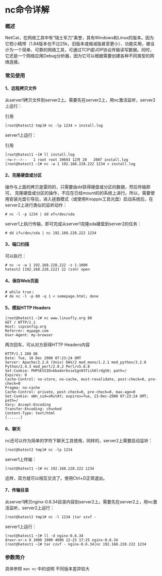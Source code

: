 # nc命令详解
### 概述
NetCat，在网络工具中有“瑞士军刀”美誉，其有Windows和Linux的版本。因为它短小精悍（1.84版本也不过25k，旧版本或缩减版甚至更小）、功能实用，被设计为一个简单、可靠的网络工具，可通过TCP或UDP协议传输读写数据。同时，它还是一个网络应用Debug分析器，因为它可以根据需要创建各种不同类型的网络连接。

### 常见使用
#### 1、远程拷贝文件
从server1拷贝文件到server2上。需要先在server2上，用nc激活监听，server2上运行：

引用

    [root@hatest2 tmp]# nc -lp 1234 > install.log

server1上运行：

引用

    [root@hatest1 ~]# ll install.log
    -rw-r--r--   1 root root 39693 12月 20   2007 install.log
    [root@hatest1 ~]# nc -w 1 192.168.228.222 1234 < install.log

#### 2、克隆硬盘或分区
操作与上面的拷贝是雷同的，只需要由dd获得硬盘或分区的数据，然后传输即可。
克隆硬盘或分区的操作，不应在已经mount的的系统上进行。所以，需要使用安装光盘引导后，进入拯救模式（或使用Knoppix工具光盘）启动系统后，在server2上进行类似的监听动作：


    # nc -l -p 1234 | dd of=/dev/sda

server1上执行传输，即可完成从server1克隆sda硬盘到server2的任务：


    # dd if=/dev/sda | nc 192.168.228.222 1234

#### 3、端口扫描
可以执行：

    # nc -v -w 1 192.168.228.222 -z 1-1000
    hatest2 [192.168.228.222] 22 (ssh) open

#### 4、保存Web页面

    # while true；
    # do nc -l -p 80 -q 1 < somepage.html; done

#### 5、模拟HTTP Headers

    [root@hatest1 ~]# nc www.linuxfly.org 80
    GET / HTTP/1.1
    Host: ispconfig.org
    Referrer: mypage.com
    User-Agent: my-browser

两次回车，可从对方获得HTTP Headers内容

    HTTP/1.1 200 OK
    Date: Tue, 16 Dec 2008 07:23:24 GMT
    Server: Apache/2.2.6 (Unix) DAV/2 mod_mono/1.2.1 mod_python/3.2.8 Python/2.4.3 mod_perl/2.0.2 Perl/v5.8.8
    Set-Cookie: PHPSESSID=bbadorbvie1gn037iih6lrdg50; path=/
    Expires: 0
    Cache-Control: no-store, no-cache, must-revalidate, post-check=0, pre-check=0
    Pragma: no-cache
    Cache-Control: private, post-check=0, pre-check=0, max-age=0
    Set-Cookie: oWn_sid=xRutAY; expires=Tue, 23-Dec-2008 07:23:24 GMT; path=/
    Vary: Accept-Encoding
    Transfer-Encoding: chunked
    Content-Type: text/html
    [......]

#### 6、聊天
nc还可以作为简单的字符下聊天工具使用，同样的，server2上需要启动监听：

    [root@hatest2 tmp]# nc -lp 1234

server1上传输：

    [root@hatest1 ~]# nc 192.168.228.222 1234

这样，双方就可以相互交流了。使用Ctrl+D正常退出。

#### 7、传输目录
从server1拷贝nginx-0.6.34目录内容到server2上。需要先在server2上，用nc激活监听，server2上运行：

    [root@hatest2 tmp]# nc -l 1234 |tar xzvf -

server1上运行：

    [root@hatest1 ~]# ll -d nginx-0.6.34
    drwxr-xr-x 8 1000 1000 4096 12-23 17:25 nginx-0.6.34
    [root@hatest1 ~]# tar czvf - nginx-0.6.34|nc 192.168.228.222 1234

### 参数简介
具体参照 `man nc` 中的说明
不同版本差异较大
